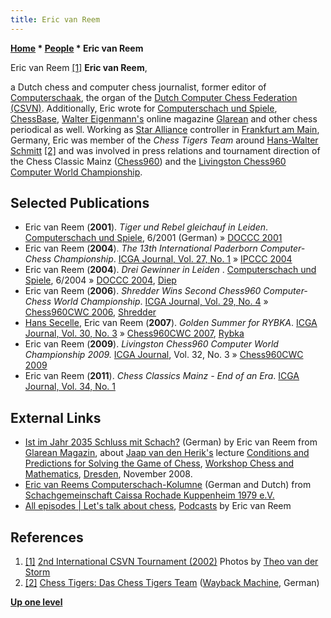 ```yaml
---
title: Eric van Reem
---
```

**[Home](Home "Home") * [People](People "People") * Eric van Reem**

[](http://old.csvn.nl/gallery17.html) Eric van Reem <a id="cite-note-1" href="#cite-ref-1">[1]</a>
**Eric van Reem**,

a Dutch chess and computer chess journalist, former editor of [Computerschaak](Computerschaak "Computerschaak"), the organ of the [Dutch Computer Chess Federation (CSVN)](CSVN "CSVN"). Additionally, Eric wrote for [Computerschach und Spiele](Computerschach_und_Spiele "Computerschach und Spiele"), [ChessBase](ChessBase "ChessBase"), [Walter Eigenmann's](index.php?title=Walter_Eigenmann&action=edit&redlink=1 "Walter Eigenmann (page does not exist)") online magazine [Glarean](http://glareanverlag.wordpress.com/) and other chess periodical as well. Working as [Star Alliance](https://en.wikipedia.org/wiki/Star_Alliance) controller in [Frankfurt am Main](https://en.wikipedia.org/wiki/Frankfurt_am_Main), Germany, Eric was member of the *Chess Tigers Team* around [Hans-Walter Schmitt](index.php?title=Hans-Walter_Schmitt&action=edit&redlink=1 "Hans-Walter Schmitt (page does not exist)") <a id="cite-note-2" href="#cite-ref-2">[2]</a> and was involved in press relations and tournament direction of the Chess Classic Mainz ([Chess960](Chess960 "Chess960")) and the [Livingston Chess960 Computer World Championship](Livingston_Chess960_Computer_World_Championship "Livingston Chess960 Computer World Championship").

## Selected Publications

- Eric van Reem (**2001**). *Tiger und Rebel gleichauf in Leiden*. [Computerschach und Spiele](Computerschach_und_Spiele "Computerschach und Spiele"), 6/2001 (German) » [DOCCC 2001](DOCCC_2001 "DOCCC 2001")
- Eric van Reem (**2004**). *The 13th International Paderborn Computer-Chess Championship*. [ICGA Journal, Vol. 27, No. 1](ICGA_Journal#27_1 "ICGA Journal") » [IPCCC 2004](IPCCC_2004 "IPCCC 2004")
- Eric van Reem (**2004**). *Drei Gewinner in Leiden* . [Computerschach und Spiele](Computerschach_und_Spiele "Computerschach und Spiele"), 6/2004 » [DOCCC 2004](DOCCC_2004 "DOCCC 2004"), [Diep](Diep "Diep")
- Eric van Reem (**2006**). *Shredder Wins Second Chess960 Computer-Chess World Championship*. [ICGA Journal, Vol. 29, No. 4](ICGA_Journal#29_4 "ICGA Journal") » [Chess960CWC 2006](Chess960CWC_2006 "Chess960CWC 2006"), [Shredder](Shredder "Shredder")
- [Hans Secelle](Hans_Secelle "Hans Secelle"), Eric van Reem (**2007**). *Golden Summer for RYBKA*. [ICGA Journal, Vol. 30, No. 3](ICGA_Journal#30_3 "ICGA Journal") » [Chess960CWC 2007](Chess960CWC_2007 "Chess960CWC 2007"), [Rybka](Rybka "Rybka")
- Eric van Reem (**2009**). *Livingston Chess960 Computer World Championship 2009.* [ICGA Journal](ICGA_Journal "ICGA Journal"), Vol. 32, No. 3 » [Chess960CWC 2009](Chess960CWC_2009 "Chess960CWC 2009")
- Eric van Reem (**2011**). *Chess Classics Mainz - End of an Era*. [ICGA Journal, Vol. 34, No. 1](ICGA_Journal#34_1 "ICGA Journal")

## External Links

- [Ist im Jahr 2035 Schluss mit Schach?](http://glareanverlag.wordpress.com/2009/01/28/computer-forschung-will-das-koenigliche-spiel-loesen_herik/) (German) by Eric van Reem from [Glarean Magazin](http://glareanverlag.wordpress.com/), about [Jaap van den Herik's](Jaap_van_den_Herik "Jaap van den Herik") lecture [Conditions and Predictions for Solving the Game of Chess](Workshop_Chess_and_Mathematics#SolvingChess "Workshop Chess and Mathematics"), [Workshop Chess and Mathematics](Workshop_Chess_and_Mathematics "Workshop Chess and Mathematics"), [Dresden](https://en.wikipedia.org/wiki/Dresden), November 2008.
- [Eric van Reems Computerschach-Kolumne](http://www.scrkuppenheim.de/coko/index.html) (German and Dutch) from [Schachgemeinschaft Caissa Rochade Kuppenheim 1979 e.V.](http://www.scr-kuppenheim.de/index.html)
- [All episodes | Let's talk about chess](https://letscast.fm/sites/let-s-talk-about-chess-753d92ea/index), [Podcasts](https://en.wikipedia.org/wiki/Podcast) by Eric van Reem

## References

1. <a id="cite-ref-1" href="#cite-note-1">[1]</a> [2nd International CSVN Tournament (2002)](http://old.csvn.nl/gallery16.html) Photos by [Theo van der Storm](Theo_van_der_Storm "Theo van der Storm")
1. <a id="cite-ref-2" href="#cite-note-2">[2]</a> [Chess Tigers: Das Chess Tigers Team](https://web.archive.org/web/20060206233910/http://www.chesstigers.de/chesstigers.php) ([Wayback Machine](https://en.wikipedia.org/wiki/Wayback_Machine), German)

**[Up one level](People "People")**

